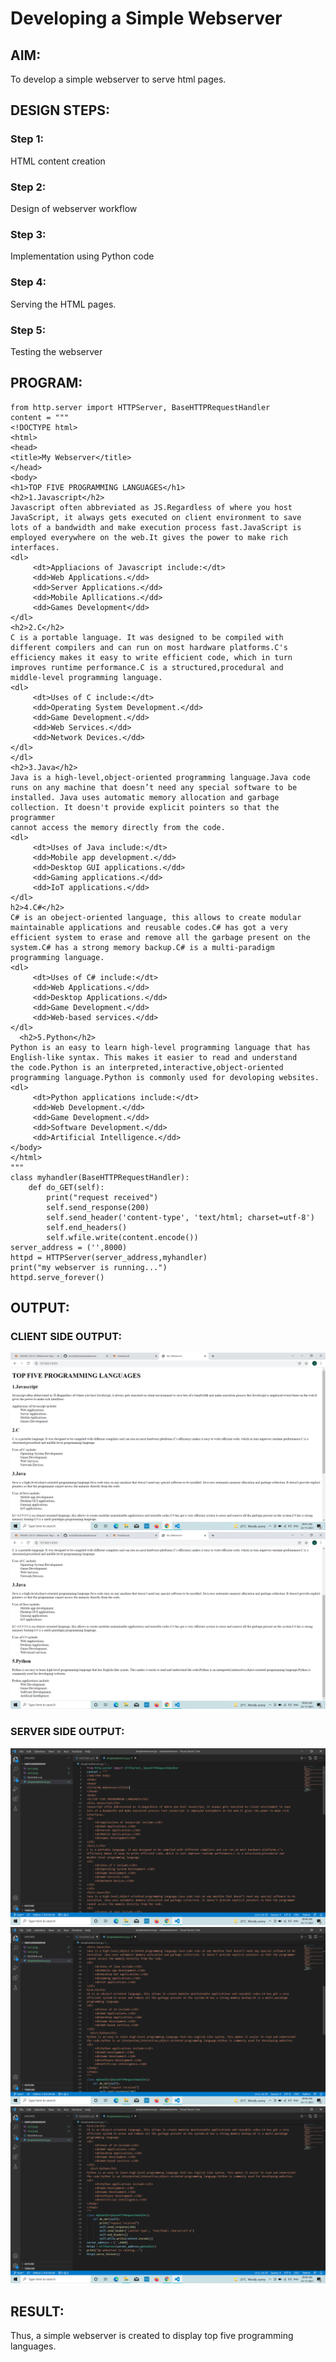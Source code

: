 # Developing a Simple Webserver
## AIM:
To develop a simple webserver to serve html pages.

## DESIGN STEPS:
### Step 1: 
HTML content creation
### Step 2:
Design of webserver workflow
### Step 3:
Implementation using Python code
### Step 4:
Serving the HTML pages.
### Step 5:
Testing the webserver

## PROGRAM:
```
from http.server import HTTPServer, BaseHTTPRequestHandler
content = """
<!DOCTYPE html>
<html>
<head>
<title>My Webserver</title>
</head>
<body>
<h1>TOP FIVE PROGRAMMING LANGUAGES</h1>
<h2>1.Javascript</h2>
Javascript often abbreviated as JS.Regardless of where you host JavaScript, it always gets executed on client environment to save 
lots of a bandwidth and make execution process fast.JavaScript is employed everywhere on the web.It gives the power to make rich 
interfaces.
<dl>
     <dt>Appliacions of Javascript include:</dt>
     <dd>Web Applications.</dd>
     <dd>Server Applications.</dd>
     <dd>Mobile Apllications.</dd>
     <dd>Games Development</dd>
</dl>
<h2>2.C</h2>
C is a portable language. It was designed to be compiled with different compilers and can run on most hardware platforms.C's 
efficiency makes it easy to write efficient code, which in turn improves runtime performance.C is a structured,procedural and
middle-level programming language.
<dl>
     <dt>Uses of C include:</dt>
     <dd>Operating System Development.</dd>
     <dd>Game Development.</dd>
     <dd>Web Services.</dd>
     <dd>Network Devices.</dd>
</dl>     
</dl>
<h2>3.Java</h2>
Java is a high-level,object-oriented programming language.Java code runs on any machine that doesn’t need any special software to be 
installed. Java uses automatic memory allocation and garbage collection. It doesn't provide explicit pointers so that the programmer
cannot access the memory directly from the code.
<dl>
     <dt>Uses of Java include:</dt>
     <dd>Mobile app development.</dd>
     <dd>Desktop GUI applications.</dd>
     <dd>Gaming applications.</dd>
     <dd>IoT applications.</dd>
</dl>
h2>4.C#</h2>
C# is an obeject-oriented language, this allows to create modular maintainable applications and reusable codes.C# has got a very 
efficient system to erase and remove all the garbage present on the system.C# has a strong memory backup.C# is a multi-paradigm
programming language.
<dl>
     <dt>Uses of C# include:</dt>
     <dd>Web Applications.</dd>
     <dd>Desktop Applications.</dd>
     <dd>Game Development.</dd>
     <dd>Web-based services.</dd>
</dl>
  <h2>5.Python</h2>
Python is an easy to learn high-level programming language that has English-like syntax. This makes it easier to read and understand
the code.Python is an interpreted,interactive,object-oriented programming language.Python is commonly used for devoloping websites.
<dl>
     <dt>Python applications include:</dt>
     <dd>Web Development.</dd>
     <dd>Game Development.</dd>
     <dd>Software Development.</dd>
     <dd>Artificial Intelligence.</dd>
</body>
</html>
"""
class myhandler(BaseHTTPRequestHandler):
    def do_GET(self):
        print("request received")
        self.send_response(200)
        self.send_header('content-type', 'text/html; charset=utf-8')
        self.end_headers()
        self.wfile.write(content.encode())
server_address = ('',8000)
httpd = HTTPServer(server_address,myhandler)
print("my webserver is running...")
httpd.serve_forever()
```

## OUTPUT:
### CLIENT SIDE OUTPUT:
![CLIENTSIDEOUTPUT!](./cso1.png)
![CLIENTSIDEOUTPUT!](./cso2.png)

### SERVER SIDE OUTPUT:
![SERVERSIDEOUTPUT1](./sso1.png)
![SERVERSIDEOUTPUT1](./sso2.png)
![SERVERSIDEOUTPUT1](./sso3.png)

## RESULT:
Thus, a simple webserver is created to display top five programming languages.

